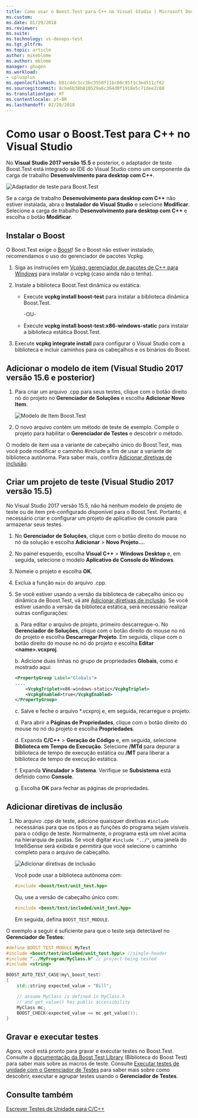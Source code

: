 ```yaml
---
title: Como usar o Boost.Test para C++ no Visual Studio | Microsoft Docs
ms.custom: 
ms.date: 01/29/2018
ms.reviewer: 
ms.suite: 
ms.technology: vs-devops-test
ms.tgt_pltfrm: 
ms.topic: article
author: mikeblome
ms.author: mblome
manager: ghogen
ms.workload:
- cplusplus
ms.openlocfilehash: b91c4dc3cc3bc3550f11bc60c95f1c3ed511cf62
ms.sourcegitcommit: 8cbe6b38b810529a6c364d0f1918e5c71dee2c68
ms.translationtype: HT
ms.contentlocale: pt-BR
ms.lasthandoff: 02/28/2018
---
```

# <a name="how-to-use-boosttest-for-c-in-visual-studio"></a>Como usar o Boost.Test para C++ no Visual Studio

No **Visual Studio 2017 versão 15.5** e posterior, o adaptador de teste Boost.Test está integrado ao IDE do Visual Studio como um componente da carga de trabalho **Desenvolvimento para desktop com C++**.

![Adaptador de teste para Boost.Test](media/cpp-boost-component.png "Adaptador de teste para o componente Boost.Test")

Se a carga de trabalho **Desenvolvimento para desktop com C++** não estiver instalada, abra o **Instalador do Visual Studio** e selecione **Modificar**. Selecione a carga de trabalho **Desenvolvimento para desktop com C++** e escolha o botão **Modificar**.

## <a name="install-boost"></a>Instalar o Boost

O Boost.Test exige o [Boost](http://www.boost.org/)! Se o Boost não estiver instalado, recomendamos o uso do gerenciador de pacotes Vcpkg.

1. Siga as instruções em [Vcpkg: gerenciador de pacotes de C++ para Windows](/cpp/vcpkg) para instalar o vcpkg (caso ainda não o tenha).

1. Instale a biblioteca Boost.Test dinâmica ou estática:

    - Execute **vcpkg install boost-test** para instalar a biblioteca dinâmica Boost.Test.

       -OU-

    - Execute **vcpkg install boost-test:x86-windows-static** para instalar a biblioteca estática Boost.Test.

1. Execute **vcpkg integrate install** para configurar o Visual Studio com a biblioteca e incluir caminhos para os cabeçalhos e os binários do Boost.

## <a name="add-the-item-template-visual-studio-2017-version-156-and-later"></a>Adicionar o modelo de item (Visual Studio 2017 versão 15.6 e posterior)

1. Para criar um arquivo .cpp para seus testes, clique com o botão direito nó do projeto no **Gerenciador de Soluções** e escolha **Adicionar Novo Item**.

   ![Modelo de Item Boost.Test](media/boost_test_item_template.png "Modelo de Item Boost.Test")

1. O novo arquivo contém um método de teste de exemplo. Compile o projeto para habilitar o **Gerenciador de Testes** e descobrir o método.

O modelo de item usa a variante de cabeçalho único do Boost.Test, mas você pode modificar o caminho #include a fim de usar a variante de biblioteca autônoma. Para saber mais, confira [Adicionar diretivas de inclusão](#add_include_directives).

## <a name="create-a-test-project-visual-studio-2017-version-155"></a>Criar um projeto de teste (Visual Studio 2017 versão 15.5)

No Visual Studio 2017 versão 15.5, não há nenhum modelo de projeto de teste ou de item pré-configurado disponível para o Boost.Test. Portanto, é necessário criar e configurar um projeto de aplicativo de console para armazenar seus testes.

1. No **Gerenciador de Soluções**, clique com o botão direito do mouse no nó da solução e escolha **Adicionar** > **Novo Projeto...**.

1. No painel esquerdo, escolha **Visual C++** > **Windows Desktop** e, em seguida, selecione o modelo **Aplicativo de Console do Windows**.

1. Nomeie o projeto e escolha **OK**.
1. Exclua a função `main` do arquivo .cpp.

1. Se você estiver usando a versão da biblioteca de cabeçalho único ou dinâmica de Boost.Test, vá até [Adicionar diretivas de inclusão](#add_include_directives). Se você estiver usando a versão da biblioteca estática, será necessário realizar outras configurações:

   a. Para editar o arquivo de projeto, primeiro descarregue-o. No **Gerenciador de Soluções**, clique com o botão direito do mouse no nó do projeto e escolha **Descarregar Projeto**. Em seguida, clique com o botão direito do mouse no nó do projeto e escolha **Editar <name\>.vcxproj**.

   b. Adicione duas linhas no grupo de propriedades **Globais**, como é mostrado aqui:

    ```xml
    <PropertyGroup Label="Globals">
    ....
        <VcpkgTriplet>x86-windows-static</VcpkgTriplet>
        <VcpkgEnabled>true</VcpkgEnabled>
    </PropertyGroup>
    ```
   c. Salve e feche o arquivo \*.vcxproj e, em seguida, recarregue o projeto.

   d. Para abrir a **Páginas de Propriedades**, clique com o botão direito do mouse no nó do projeto e escolha **Propriedades**.

   d. Expanda **C/C++** > **Geração de Código** e, em seguida, selecione **Biblioteca em Tempo de Execução**. Selecione **/MTd** para depurar a biblioteca de tempo de execução estática ou **/MT** para liberar a biblioteca de tempo de execução estática.

   f. Expanda **Vinculador > Sistema**. Verifique se **Subsistema** está definido como **Console**.

   g. Escolha **OK** para fechar as páginas de propriedades.

## <a name="add-include-directives"></a>Adicionar diretivas de inclusão

1. No arquivo .cpp de teste, adicione quaisquer diretivas `#include` necessárias para que os tipos e as funções do programa sejam visíveis para o código de teste. Normalmente, o programa está um nível acima na hierarquia de pastas. Se você digitar `#include "../"`, uma janela do IntelliSense será exibida e permitirá que você selecione o caminho completo para o arquivo de cabeçalho.

   ![Adicionar diretivas de inclusão](media/cpp-gtest-includes.png "Adicionar diretivas de inclusão ao arquivo .cpp de teste")

   Você pode usar a biblioteca autônoma com:

   ```cpp
   #include <boost/test/unit_test.hpp>
   ```

   Ou, use a versão de cabeçalho único com:

   ```cpp
   #include <boost/test/included/unit_test.hpp>
   ```

   Em seguida, defina `BOOST_TEST_MODULE`.

O exemplo a seguir é suficiente para que o teste seja detectável no **Gerenciador de Testes**:

```cpp
#define BOOST_TEST_MODULE MyTest
#include <boost/test/included/unit_test.hpp\> //single-header
#include "../MyProgram/MyClass.h" // project being tested
#include <string>

BOOST_AUTO_TEST_CASE(my\_boost_test)
{
    std::string expected_value = "Bill";

    // assume MyClass is defined in MyClass.h
    // and get_value() has public accessibility
    MyClass mc;
    BOOST_CHECK(expected_value == mc.get_value());
}
```

## <a name="write-and-run-tests"></a>Gravar e executar testes
Agora, você está pronto para gravar e executar testes no Boost.Test. Consulte a [documentação da Boost Test Library](http://www.boost.org/doc/libs/release/libs/test/doc/html/index.html) (Biblioteca do Boost Test) para saber mais sobre as macros de teste. Consulte [Executar testes de unidade com o Gerenciador de Testes](run-unit-tests-with-test-explorer.md) para saber mais sobre como descobrir, executar e agrupar testes usando o **Gerenciador de Testes**.

## <a name="see-also"></a>Consulte também
[Escrever Testes de Unidade para C/C++](writing-unit-tests-for-c-cpp.md)
